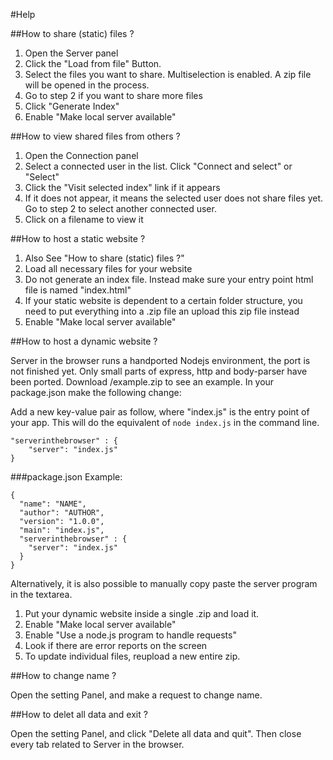 #Help

##How to share (static) files ?

 1. Open the Server panel
 2. Click the "Load from file" Button.
 3. Select the files you want to share. Multiselection is enabled. A zip file will be opened in the process.
 4. Go to step 2 if you want to share more files
 5. Click "Generate Index"
 6. Enable "Make local server available"

##How to view shared files from others ?

 1. Open the Connection panel
 2. Select a connected user in the list. Click "Connect and select" or "Select"
 3. Click the "Visit selected index" link if it appears
 4. If it does not appear, it means the selected user does not share files yet. Go to step 2 to select another connected user.
 5. Click on a filename to view it


##How to host a static website ?

 1. Also See "How to share (static) files ?"
 2. Load all necessary files for your website
 3. Do not generate an index file. Instead make sure your entry point html file is named "index.html"
 4. If your static website is dependent to a certain folder structure, you need to put everything into a .zip file an upload this zip file instead
 5. Enable "Make local server available"


##How to host a dynamic website ?


Server in the browser runs a handported Nodejs environment, the port is not finished yet. Only small parts of express, http and body-parser have been ported. Download /example.zip to see an example. In your package.json make the following change:


Add a new key-value pair as follow, where "index.js" is the entry point of your app. This will do the equivalent of `node index.js` in the command line.


    "serverinthebrowser" : {
        "server": "index.js"
    }
    

###package.json Example:


    {
      "name": "NAME",
      "author": "AUTHOR",
      "version": "1.0.0",
      "main": "index.js",
      "serverinthebrowser" : {
        "server": "index.js"
      }
    }


Alternatively, it is also possible to manually copy paste the server program in the textarea.


 1. Put your dynamic website inside a single .zip and load it.
 2. Enable "Make local server available"
 3. Enable "Use a node.js program to handle requests"
 4. Look if there are error reports on the screen
 5. To update individual files, reupload a new entire zip.


##How to change name ?


Open the setting Panel, and make a request to change name.


##How to delet all data and exit ?

Open the setting Panel, and click "Delete all data and quit". Then close every tab related to Server in the browser.